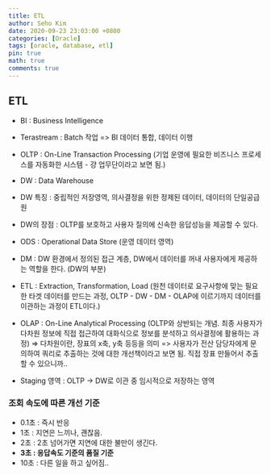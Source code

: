 ```yaml
---
title: ETL
author: Seho Kim
date: 2020-09-23 23:03:00 +0800
categories: [Oracle]
tags: [oracle, database, etl]
pin: true
math: true
comments: true
---
```


## **ETL**

- BI : Business Intelligence
- Terastream : Batch 작업 => BI 데이터 통합, 데이터 이행
- OLTP : On-Line Transaction Processing (기업 운영에 필요한 비즈니스 프로세스를 자동화한 시스템 - 걍 업무단이라고 보면 됨.)
- DW : Data Warehouse
- DW 특징 : 중립적인 저장영역, 의사결정을 위한 정제된 데이터, 데이터의 단일공급원
- DW의 장점 : OLTP를 보호하고 사용자 질의에 신속한 응답성능을 제공할 수 있다.
- ODS : Operational Data Store (운영 데이터 영역)
- DM : DW 환경에서 정의된 접근 계층, DW에서 데이터를 꺼내 사용자에게 제공하는 역할을 한다. (DW의 부분)
- ETL : Extraction, Transformation, Load (원천 데이터로 요구사항에 맞는 필요한 타겟 데이터를 만드는 과정, OLTP - DW - DM - OLAP에 이르기까지 데이터를 이관하는 과정이 ETL이다.)
- OLAP : On-Line Analytical Processing (OLTP와 상반되는 개념. 최종 사용자가 다차원 정보에 직접 접근하여 대화식으로 정보를 분석하고 의사결정에 활용하는 과정) => 다차원이란, 장표의 x축, y축 등등을 의미 => 사용자가 전산 담당자에게 문의하여 쿼리로 추출하는 것에 대한 개선책이라고 보면 됨. 직접 장표 만들어서 추출할 수 있으니까..

- Staging 영역 : OLTP -> DW로 이관 중 임시적으로 저장하는 영역

### **조회 속도에 따른 개선 기준**
- 0.1초 : 즉시 반응
- 1초 : 지연은 느끼나, 괜찮음.
- 2초 : 2초 넘어가면 지연에 대한 불만이 생긴다.
- **3초 : 응답속도 기준의 품질 기준**
- 10초 : 다른 일을 하고 싶어짐..